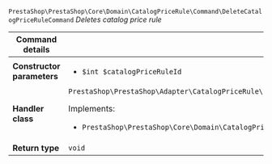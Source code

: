 `PrestaShop\PrestaShop\Core\Domain\CatalogPriceRule\Command\DeleteCatalogPriceRuleCommand`
_Deletes catalog price rule_

| Command details            |    |
| -------------------------- | -- |
| **Constructor parameters** | <ul> <li>`$int $catalogPriceRuleId`</li> </ul> |
| **Handler class**          | `PrestaShop\PrestaShop\Adapter\CatalogPriceRule\CommandHandler\DeleteCatalogPriceRuleHandler`  <p> Implements: </p> <ul>  <li>`PrestaShop\PrestaShop\Core\Domain\CatalogPriceRule\CommandHandler\DeleteCatalogPriceRuleHandlerInterface`</li>  |
| **Return type** |  `void`  |
